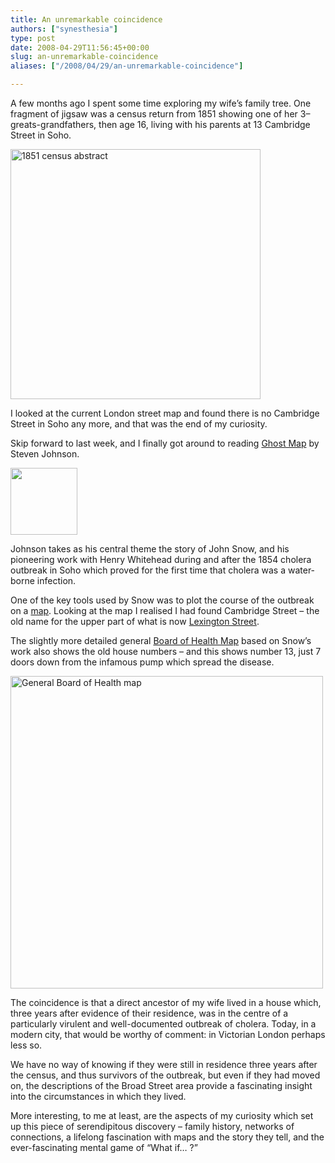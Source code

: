 ```yaml
---
title: An unremarkable coincidence
authors: ["synesthesia"]
type: post
date: 2008-04-29T11:56:45+00:00
slug: an-unremarkable-coincidence 
aliases: ["/2008/04/29/an-unremarkable-coincidence"]

---
```

A few months ago I spent some time exploring my wife’s family tree. One fragment of jigsaw was a census return from 1851 showing one of her 3–greats-grandfathers, then age 16, living with his parents at 13 Cambridge Street in Soho.

<a href="https://www.synesthesia.co.uk/blog/archives/2008/04/29/an-unremarkable-coincidence/1851-census-abstract/" rel="attachment wp-att-1152" title="1851 census abstract"><img src="https://www.synesthesia.co.uk/blog/wp/uploads/2008/04/1851-fisher-002.jpg" alt="1851 census abstract" width="400" /></a>

I looked at the current London street map and found there is no Cambridge Street in Soho any more, and that was the end of my curiosity.

Skip forward to last week, and I finally got around to reading [Ghost Map][1] by Steven Johnson.

[<img src="https://ecx.images-amazon.com/images/I/511I-kR7rxL._SL160_.jpg" class="floatleftmargin" width="107" />][2]

Johnson takes as his central theme the story of John Snow, and his pioneering work with Henry Whitehead during and after the 1854 cholera outbreak in Soho which proved for the first time that cholera was a water-borne infection.

One of the key tools used by Snow was to plot the course of the outbreak on a [map][3]. Looking at the map I realised I had found Cambridge Street – the old name for the upper part of what is now [Lexington Street][4].

The slightly more detailed general [Board of Health Map][5] based on Snow’s work also shows the old house numbers – and this shows number 13, just 7 doors down from the infamous pump which spread the disease.

<a href="https://www.synesthesia.co.uk/blog/archives/2008/04/29/an-unremarkable-coincidence/general-board-of-health-map/" rel="attachment wp-att-1153" title="General Board of Health map"><img src="https://www.synesthesia.co.uk/blog/wp/uploads/2008/04/broadstreet-gbhmap.jpg" alt="General Board of Health map" width="500" /></a>

The coincidence is that a direct ancestor of my wife lived in a house which, three years after evidence of their residence, was in the centre of a particularly virulent and well-documented outbreak of cholera. Today, in a modern city, that would be worthy of comment: in Victorian London perhaps less so.

We have no way of knowing if they were still in residence three years after the census, and thus survivors of the outbreak, but even if they had moved on, the descriptions of the Broad Street area provide a fascinating insight into the circumstances in which they lived.

More interesting, to me at least, are the aspects of my curiosity which set up this piece of serendipitous discovery – family history, networks of connections, a lifelong fascination with maps and the story they tell, and the ever-fascinating mental game of “What if… ?”

 [1]: https://www.amazon.co.uk/o/ASIN/0141029366/202-9794534-0950215?SubscriptionId=1N9AHEAQ2F6SVD97BE02
 [2]: https://www.amazon.co.uk/gp/redirect.html%3FASIN=0141029366%26tag=fivegocrazyinmid%26lcode=xm2%26cID=2025%26ccmID=165953%26location=/o/ASIN/0141029366%253FSubscriptionId=1N9AHEAQ2F6SVD97BE02
 [3]: https://www.ph.ucla.edu/epi/snow/snowmap1_1854_lge.htm
 [4]: https://maps.google.com/maps/ms?ie=UTF8&hl=en&msa=0&msid=114870744536353390965.00044c02bb06d216f6039&z=17
 [5]: https://www.matrix.msu.edu/~johnsnow/images/online_companion/chapter_images/fig11-6.jpg